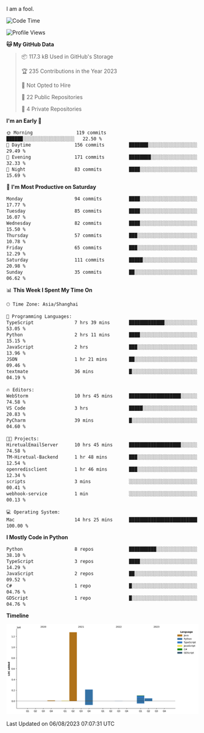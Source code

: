 I am a fool.

<!--START_SECTION:waka-->
![Code Time](http://img.shields.io/badge/Code%20Time-587%20hrs%2056%20mins-blue)

![Profile Views](http://img.shields.io/badge/Profile%20Views-2-blue)

**🐱 My GitHub Data** 

> 📦 117.3 kB Used in GitHub's Storage 
 > 
> 🏆 235 Contributions in the Year 2023
 > 
> 🚫 Not Opted to Hire
 > 
> 📜 22 Public Repositories 
 > 
> 🔑 4 Private Repositories 
 > 
**I'm an Early 🐤** 

```text
🌞 Morning                119 commits         ██████░░░░░░░░░░░░░░░░░░░   22.50 % 
🌆 Daytime                156 commits         ███████░░░░░░░░░░░░░░░░░░   29.49 % 
🌃 Evening                171 commits         ████████░░░░░░░░░░░░░░░░░   32.33 % 
🌙 Night                  83 commits          ████░░░░░░░░░░░░░░░░░░░░░   15.69 % 
```
📅 **I'm Most Productive on Saturday** 

```text
Monday                   94 commits          ████░░░░░░░░░░░░░░░░░░░░░   17.77 % 
Tuesday                  85 commits          ████░░░░░░░░░░░░░░░░░░░░░   16.07 % 
Wednesday                82 commits          ████░░░░░░░░░░░░░░░░░░░░░   15.50 % 
Thursday                 57 commits          ███░░░░░░░░░░░░░░░░░░░░░░   10.78 % 
Friday                   65 commits          ███░░░░░░░░░░░░░░░░░░░░░░   12.29 % 
Saturday                 111 commits         █████░░░░░░░░░░░░░░░░░░░░   20.98 % 
Sunday                   35 commits          ██░░░░░░░░░░░░░░░░░░░░░░░   06.62 % 
```


📊 **This Week I Spent My Time On** 

```text
🕑︎ Time Zone: Asia/Shanghai

💬 Programming Languages: 
TypeScript               7 hrs 39 mins       █████████████░░░░░░░░░░░░   53.05 % 
Python                   2 hrs 11 mins       ████░░░░░░░░░░░░░░░░░░░░░   15.15 % 
JavaScript               2 hrs               ███░░░░░░░░░░░░░░░░░░░░░░   13.96 % 
JSON                     1 hr 21 mins        ██░░░░░░░░░░░░░░░░░░░░░░░   09.46 % 
textmate                 36 mins             █░░░░░░░░░░░░░░░░░░░░░░░░   04.19 % 

🔥 Editors: 
WebStorm                 10 hrs 45 mins      ███████████████████░░░░░░   74.58 % 
VS Code                  3 hrs               █████░░░░░░░░░░░░░░░░░░░░   20.83 % 
PyCharm                  39 mins             █░░░░░░░░░░░░░░░░░░░░░░░░   04.60 % 

🐱‍💻 Projects: 
HiretualEmailServer      10 hrs 45 mins      ███████████████████░░░░░░   74.58 % 
TM-Hiretual-Backend      1 hr 48 mins        ███░░░░░░░░░░░░░░░░░░░░░░   12.54 % 
openredisclient          1 hr 46 mins        ███░░░░░░░░░░░░░░░░░░░░░░   12.34 % 
scripts                  3 mins              ░░░░░░░░░░░░░░░░░░░░░░░░░   00.41 % 
webhook-service          1 min               ░░░░░░░░░░░░░░░░░░░░░░░░░   00.13 % 

💻 Operating System: 
Mac                      14 hrs 25 mins      █████████████████████████   100.00 % 
```

**I Mostly Code in Python** 

```text
Python                   8 repos             ██████████░░░░░░░░░░░░░░░   38.10 % 
TypeScript               3 repos             ████░░░░░░░░░░░░░░░░░░░░░   14.29 % 
JavaScript               2 repos             ██░░░░░░░░░░░░░░░░░░░░░░░   09.52 % 
C#                       1 repo              █░░░░░░░░░░░░░░░░░░░░░░░░   04.76 % 
GDScript                 1 repo              █░░░░░░░░░░░░░░░░░░░░░░░░   04.76 % 
```



**Timeline**

![Lines of Code chart](https://raw.githubusercontent.com/VeejaLiu/VeejaLiu/master/assets/bar_graph.png)


 Last Updated on 06/08/2023 07:07:31 UTC
<!--END_SECTION:waka-->

